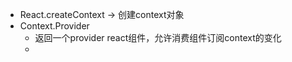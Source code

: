 - React.createContext  -> 创建context对象
- Context.Provider 
    - 返回一个provider react组件，允许消费组件订阅context的变化
    - 
